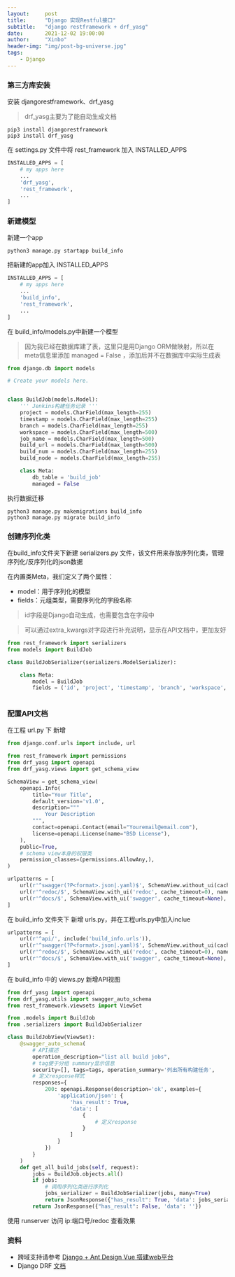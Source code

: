 ```yaml
---
layout:     post
title:      "Django 实现Restful接口"
subtitle:   "django restframework + drf_yasg"
date:       2021-12-02 19:00:00
author:     "Xinbo"
header-img: "img/post-bg-universe.jpg"
tags:
    - Django
---
```


### 第三方库安装

安装 djangorestframework、drf_yasg

> drf_yasg主要为了能自动生成文档

```shell
pip3 install djangorestframework
pip3 install drf_yasg
```

在 settings.py 文件中将 rest_framework 加入 INSTALLED_APPS

```python
INSTALLED_APPS = [
    # my apps here
    ...
    'drf_yasg',
    'rest_framework',
    ...
]
```

### 新建模型

新建一个app

```shell
python3 manage.py startapp build_info
```

把新建的app加入 INSTALLED_APPS

```python
INSTALLED_APPS = [
    # my apps here
    ...
    'build_info',
    'rest_framework',
  	...
]
```

在 build_info/models.py中新建一个模型

> 因为我已经在数据库建了表，这里只是用Django ORM做映射，所以在meta信息里添加 managed = False ，添加后并不在数据库中实际生成表

```python
from django.db import models

# Create your models here.


class BuildJob(models.Model):
    ''' Jenkins构建任务记录 '''
    project = models.CharField(max_length=255)
    timestamp = models.CharField(max_length=255)
    branch = models.CharField(max_length=255)
    workspace = models.CharField(max_length=500)
    job_name = models.CharField(max_length=500)
    build_url = models.CharField(max_length=500)
    build_num = models.CharField(max_length=255)
    build_node = models.CharField(max_length=255)

    class Meta:
        db_table = 'build_job'
        managed = False
```

执行数据迁移

```shell
python3 manage.py makemigrations build_info
python3 manage.py migrate build_info
```

### 创建序列化类

在build_info文件夹下新建 serializers.py 文件，该文件用来存放序列化类，管理序列化/反序列化的json数据

在内置类Meta，我们定义了两个属性：

- model：用于序列化的模型
- fields：元组类型，需要序列化的字段名称

> id字段是Django自动生成，也需要包含在字段中

> 可以通过extra_kwargs对字段进行补充说明，显示在API文档中，更加友好

```python
from rest_framework import serializers 
from models import BuildJob

class BuildJobSerializer(serializers.ModelSerializer):

    class Meta:
        model = BuildJob
        fields = ('id', 'project', 'timestamp', 'branch', 'workspace', 'job_name', 'build_url', 'build_num', 'build_node')
        
```

### 配置API文档

在工程 url.py 下 新增

```python
from django.conf.urls import include, url

from rest_framework import permissions
from drf_yasg import openapi
from drf_yasg.views import get_schema_view

SchemaView = get_schema_view(
    openapi.Info(
        title="Your Title",
        default_version='v1.0',
        description="""
            Your Description
        """,
        contact=openapi.Contact(email="Youremail@email.com"),
        license=openapi.License(name="BSD License"),
    ),
    public=True,
    # schema view本身的权限类
    permission_classes=(permissions.AllowAny,),
)

urlpatterns = [
    url(r'^swagger(?P<format>.json|.yaml)$', SchemaView.without_ui(cache_timeout=0), name='schema-json'),  # 导出
    url(r'^redoc/$', SchemaView.with_ui('redoc', cache_timeout=0), name='schema-redoc'),  # redoc美化UI
    url(r'^docs/$', SchemaView.with_ui('swagger', cache_timeout=None), name='cschema-swagger-ui'),
]
```

在 build_info 文件夹下 新增 urls.py，并在工程urls.py中加入inclue

```python
urlpatterns = [
    url(r'^api/', include('build_info.urls')),
    url(r'^swagger(?P<format>.json|.yaml)$', SchemaView.without_ui(cache_timeout=0), name='schema-json'),  # 导出
    url(r'^redoc/$', SchemaView.with_ui('redoc', cache_timeout=0), name='schema-redoc'),  # redoc美化UI
    url(r'^docs/$', SchemaView.with_ui('swagger', cache_timeout=None), name='cschema-swagger-ui'),
]
```

在 build_info 中的 views.py 新增API视图

```python
from drf_yasg import openapi
from drf_yasg.utils import swagger_auto_schema
from rest_framework.viewsets import ViewSet

from .models import BuildJob
from .serializers import BuildJobSerializer

class BuildJobView(ViewSet):
    @swagger_auto_schema(
    	# API描述
        operation_description="list all build jobs",
        # tag便于分组 summary显示信息
        security=[], tags=tags, operation_summary='列出所有构建任务',
        # 定义response样式
        responses={
            200: openapi.Response(description='ok', examples={
                'application/json': {
                    'has_result': True,
                    'data': [
                        {
                            # 定义response
                        }
                    ]
                }
            })
        }
    )
    def get_all_build_jobs(self, request):
        jobs = BuildJob.objects.all()
        if jobs:
        	# 调用序列化类进行序列化
            jobs_serializer = BuildJobSerializer(jobs, many=True)
            return JsonResponse({"has_result": True, 'data': jobs_serializer.data}, safe=False)
        return JsonResponse({"has_result": False, 'data': ''})

```



使用 runserver 访问 ip:端口号/redoc 查看效果



### 资料

* 跨域支持请参考 [Django + Ant Design Vue 搭建web平台](https://zhangxinbo20190504.github.io/2021/11/23/Django-+-Ant-Design-Vue-%E6%90%AD%E5%BB%BAweb%E5%B9%B3%E5%8F%B0/)
* Django DRF [文档](https://drf-yasg.readthedocs.io/en/stable/)

